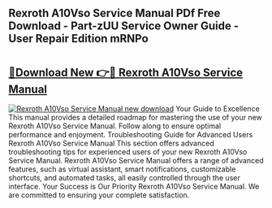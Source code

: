 ## Rexroth A10Vso Service Manual PDf Free Download - Part-zUU Service Owner Guide - User Repair Edition mRNPo

# <h2><a href="http://cf19086.oget.top/?id=Rexroth+A10Vso+Service+Manual">🔗Download New 👉🔴 Rexroth A10Vso Service Manual</a></h2>

[![Rexroth A10Vso Service Manual new download](https://i.imgur.com/5g1atiW.png)](http://cf19086.oget.top/?id=Rexroth+A10Vso+Service+Manual)
Your Guide to Excellence This manual provides a detailed roadmap for mastering the use of your new Rexroth A10Vso Service Manual. Follow along to ensure optimal performance and enjoyment. Troubleshooting Guide for Advanced Users Rexroth A10Vso Service Manual This section offers advanced troubleshooting tips for experienced users of your new Rexroth A10Vso Service Manual. Rexroth A10Vso Service Manual offers a range of advanced features, such as virtual assistant, smart notifications, customizable shortcuts, and automated tasks, all easily controlled through the user interface. Your Success is Our Priority Rexroth A10Vso Service Manual. We are committed to ensuring your complete satisfaction.
